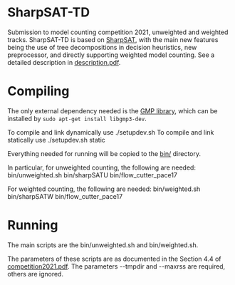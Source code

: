 # SharpSAT-TD

Submission to model counting competition 2021, unweighted and weighted tracks.
SharpSAT-TD is based on [SharpSAT](https://github.com/marcthurley/sharpSAT), with the main new features being the use of tree decompositions in decision heuristics, new preprocessor, and directly supporting weighted model counting.
See a detailed description in [description.pdf](https://github.com/Laakeri/sharpsat-td/blob/main/description.pdf).

# Compiling

The only external dependency needed is the [GMP library](https://gmplib.org/), which can be installed by ``sudo apt-get install libgmp3-dev``.

To compile and link dynamically use
./setupdev.sh
To compile and link statically use
./setupdev.sh static

Everything needed for running will be copied to the [bin/](https://github.com/Laakeri/sharpsat-td/tree/main/bin) directory.

In particular, for unweighted counting, the following are needed:
bin/unweighted.sh
bin/sharpSATU
bin/flow_cutter_pace17

For weighted counting, the following are needed:
bin/weighted.sh
bin/sharpSATW
bin/flow_cutter_pace17

# Running

The main scripts are the bin/unweighted.sh and bin/weighted.sh.

The parameters of these scripts are as documented in the Section 4.4 of [competition2021.pdf](https://mccompetition.org/assets/files/2021/competition2021.pdf).
The parameters --tmpdir and --maxrss are required, others are ignored.